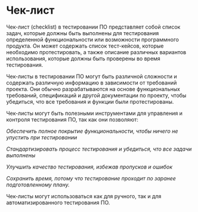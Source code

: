 # Чек-лист
Чек-лист (checklist) в тестировании ПО представляет собой список задач, которые должны быть выполнены для тестирования определенной функциональности или возможности программного продукта. Он может содержать список тест-кейсов, которые необходимо протестировать, а также описание различных вариантов использования, которые должны быть проверены во время тестирования.

Чек-листы в тестировании ПО могут быть различной сложности и содержать различную информацию в зависимости от требований проекта. Они обычно разрабатываются на основе функциональных требований, спецификаций и другой документации по проекту, чтобы убедиться, что все требования и функции были протестированы.

Чек-листы могут быть полезными инструментами для управления и контроля тестирования ПО, так как они позволяют:

*Обеспечить полное покрытие функциональности, чтобы ничего не упустить при тестировании*

*Стандартизировать процесс тестирования и убедиться, что все задачи выполнены*

*Улучшить качество тестирования, избежав пропусков и ошибок*

*Сохранить время, потому что тестирование проходит по заранее подготовленному плану.*

Чек-листы могут использоваться как для ручного, так и для автоматизированного тестирования ПО.
